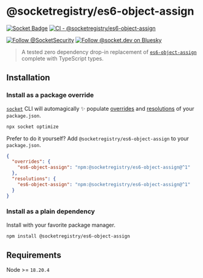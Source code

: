 # @socketregistry/es6-object-assign

[![Socket Badge](https://socket.dev/api/badge/npm/package/@socketregistry/es6-object-assign)](https://socket.dev/npm/package/@socketregistry/es6-object-assign)
[![CI - @socketregistry/es6-object-assign](https://github.com/SocketDev/socket-registry/actions/workflows/ci.yml/badge.svg)](https://github.com/SocketDev/socket-registry/actions/workflows/ci.yml)

[![Follow @SocketSecurity](https://img.shields.io/twitter/follow/SocketSecurity?style=social)](https://twitter.com/SocketSecurity)
[![Follow @socket.dev on Bluesky](https://img.shields.io/badge/Follow-@socket.dev-1DA1F2?style=social&logo=bluesky)](https://bsky.app/profile/socket.dev)

> A tested zero dependency drop-in replacement of
> [`es6-object-assign`](https://socket.dev/npm/package/es6-object-assign)
> complete with TypeScript types.

## Installation

### Install as a package override

[`socket`](https://socket.dev/npm/package/socket) CLI will automagically ✨
populate
[overrides](https://docs.npmjs.com/cli/v9/configuring-npm/package-json#overrides)
and [resolutions](https://yarnpkg.com/configuration/manifest#resolutions) of
your `package.json`.

```sh
npx socket optimize
```

Prefer to do it yourself? Add `@socketregistry/es6-object-assign` to your
`package.json`.

```json
{
  "overrides": {
    "es6-object-assign": "npm:@socketregistry/es6-object-assign@^1"
  },
  "resolutions": {
    "es6-object-assign": "npm:@socketregistry/es6-object-assign@^1"
  }
}
```

### Install as a plain dependency

Install with your favorite package manager.

```sh
npm install @socketregistry/es6-object-assign
```

## Requirements

Node >= `18.20.4`
